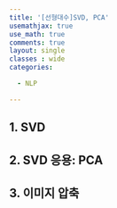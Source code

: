 ```yaml
---
title: '[선형대수]SVD, PCA'
usemathjax: true
use_math: true
comments: true
layout: single
classes : wide
categories:

  - NLP

---
```


## 1. SVD

## 2. SVD 응용: PCA

## 3. 이미지 압축